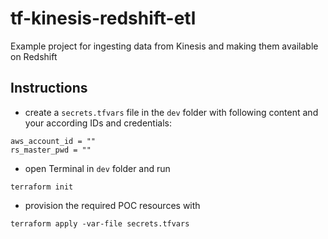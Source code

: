 # tf-kinesis-redshift-etl
Example project for ingesting data from Kinesis and making them available on Redshift

## Instructions
* create a `secrets.tfvars` file in the `dev` folder with following content and your according IDs and credentials:
```
aws_account_id = ""
rs_master_pwd = ""
```

* open Terminal in `dev` folder and run
```
terraform init
```

* provision the required POC resources with
```
terraform apply -var-file secrets.tfvars
```
